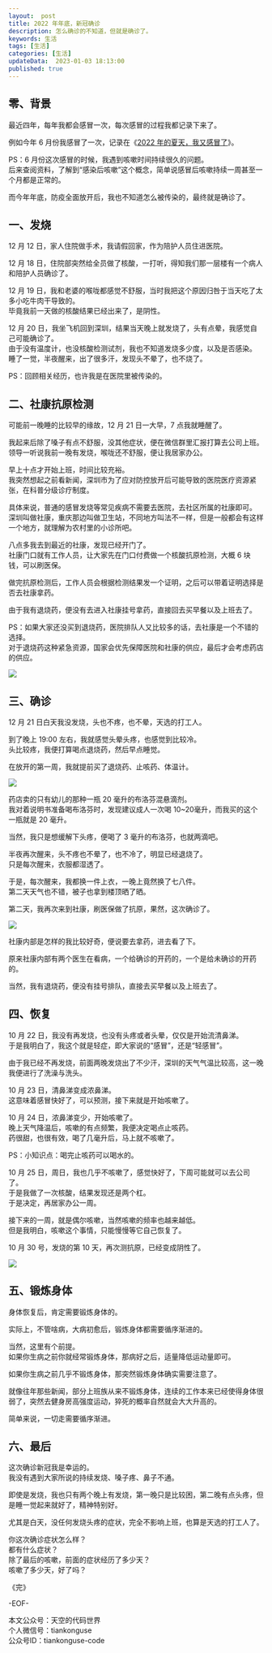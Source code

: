 ```yaml
---   
layout:  post  
title: 2022 年年底，新冠确诊    
description: 怎么确诊的不知道，但就是确诊了。        
keywords: 生活 
tags: [生活]    
categories: [生活]  
updateData:  2023-01-03 18:13:00  
published: true  
---  
```



## 零、背景  


最近四年，每年我都会感冒一次，每次感冒的过程我都记录下来了。  


例如今年 6 月份我感冒了一次，记录在《[2022 年的夏天，我又感冒了](https://mp.weixin.qq.com/s/9kJ3InF-PgoX9wWYcQ9m-Q)》。  


PS：6 月份这次感冒的时候，我遇到咳嗽时间持续很久的问题。  
后来查阅资料，了解到“感染后咳嗽”这个概念，简单说感冒后咳嗽持续一周甚至一个月都是正常的。  


而今年年底，防疫全面放开后，我也不知道怎么被传染的，最终就是确诊了。  


## 一、发烧      


12 月 12 日，家人住院做手术，我请假回家，作为陪护人员住进医院。  


12 月 18 日，住院部突然给全员做了核酸，一打听，得知我们那一层楼有一个病人和陪护人员确诊了。  


12 月 19 日，我和老婆的喉咙都感觉不舒服，当时我把这个原因归咎于当天吃了太多小吃牛肉干导致的。  
毕竟我前一天做的核酸结果已经出来了，是阴性。  


12 月 20 日，我坐飞机回到深圳，结果当天晚上就发烧了，头有点晕，我感觉自己可能确诊了。  
由于没有温度计，也没核酸检测试剂，我也不知道发烧多少度，以及是否感染。  
睡了一觉，半夜醒来，出了很多汗，发现头不晕了，也不烧了。  


PS：回顾相关经历，也许我是在医院里被传染的。  


## 二、社康抗原检测  


可能前一晚睡的比较早的缘故，12 月 21 日一大早，7 点我就睡醒了。  


我起来后除了嗓子有点不舒服，没其他症状，便在微信群里汇报打算去公司上班。  
领导一听说我前一晚有发烧，喉咙还不舒服，便让我居家办公。  


早上十点才开始上班，时间比较充裕。  
我突然想起之前看新闻，深圳市为了应对防控放开后可能导致的医院医疗资源紧张，在科普分级诊疗制度。  


具体来说，普通的感冒发烧等常见疾病不需要去医院，去社区所属的社康即可。  
深圳叫做社康，重庆那边叫做卫生站，不同地方叫法不一样，但是一般都会有这样一个地方，就理解为农村里的小诊所吧。  


八点多我去到最近的社康，发现已经开门了。  
社康门口就有工作人员，让大家先在门口付费做一个核酸抗原检测，大概 6 块钱，可以刷医保。  


做完抗原检测后，工作人员会根据检测结果发一个证明，之后可以带着证明选择是否去社康拿药。  


由于我有退烧药，便没有去进入社康挂号拿药，直接回去买早餐以及上班去了。  


PS：如果大家还没买到退烧药，医院排队人又比较多的话，去社康是一个不错的选择。  
对于退烧药这种紧急资源，国家会优先保障医院和社康的供应，最后才会考虑药店的供应。  


![](https://res2022.tiankonguse.com/images/2023/01/03/001.png) 


## 三、确诊  


12 月 21 日白天我没发烧，头也不疼，也不晕，天选的打工人。  


到了晚上 19:00 左右，我就感觉头晕头疼，也感觉到比较冷。  
头比较疼，我便打算喝点退烧药，然后早点睡觉。  


在放开的第一周，我就提前买了退烧药、止咳药、体温计。  


![](https://res2022.tiankonguse.com/images/2023/01/03/002.png) 



药店卖的只有幼儿的那种一瓶 20 毫升的布洛芬混悬滴剂。  
我对着说明书准备喝布洛芬时，发现建议成人一次喝 10~20毫升，而我买的这个一瓶就是 20 毫升。  


当然，我只是想缓解下头疼，便喝了 3 毫升的布洛芬，也就两滴吧。  


半夜再次醒来，头不疼也不晕了，也不冷了，明显已经退烧了。  
只是每次醒来，衣服都湿透了。  


于是，每次醒来，我都换一件上衣，一晚上竟然换了七八件。  
第二天天气也不错，被子也拿到楼顶晒了晒。  


第二天，我再次来到社康，刷医保做了抗原，果然，这次确诊了。  


![](https://res2022.tiankonguse.com/images/2023/01/03/003.png) 


社康内部是怎样的我比较好奇，便说要去拿药，进去看了下。  


原来社康内部有两个医生在看病，一个给确诊的开药的，一个是给未确诊的开药的。  


当然，我有退烧药，便没有挂号排队，直接去买早餐以及上班去了。  


## 四、恢复  


10 月 22 日，我没有再发烧，也没有头疼或者头晕，仅仅是开始流清鼻涕。  
于是我明白了，我这个就是轻症，即大家说的“感冒”，还是“轻感冒”。  


由于我已经不再发烧，前面两晚发烧出了不少汗，深圳的天气气温比较高，这一晚我便进行了洗澡与洗头。  



10 月 23 日，清鼻涕变成浓鼻涕。  
这意味着感冒快好了，可以预测，接下来就是开始咳嗽了。   


10 月 24 日，浓鼻涕变少，开始咳嗽了。   
晚上天气降温后，咳嗽的有点频繁，我便决定喝点止咳药。  
药很甜，也很有效，喝了几毫升后，马上就不咳嗽了。  


PS：小知识点：喝完止咳药可以喝水的。  



10 月 25 日，周日，我也几乎不咳嗽了，感觉快好了，下周可能就可以去公司了。  
于是我做了一次核酸，结果发现还是两个杠。  
于是决定，再居家办公一周。  


接下来的一周，就是偶尔咳嗽，当然咳嗽的频率也越来越低。  
但是我明白，咳嗽这个事情，只能慢慢等它自己恢复了。    



10 月 30 号，发烧的第 10 天，再次测抗原，已经变成阴性了。  


![](https://res2022.tiankonguse.com/images/2023/01/03/004.png) 



## 五、锻炼身体  


身体恢复后，肯定需要锻炼身体的。  


实际上，不管啥病，大病初愈后，锻炼身体都需要循序渐进的。   


当然，这里有个前提。  
如果你生病之前你就经常锻炼身体，那病好之后，适量降低运动量即可。  


如果你生病之前几乎不锻炼身体，那突然锻炼身体确实需要注意了。  


就像往年那些新闻，部分上班族从来不锻炼身体，连续的工作本来已经使得身体很弱了，突然去健身房高强度运动，猝死的概率自然就会大大升高的。  



简单来说，一切走需要循序渐进。  


## 六、最后  


这次确诊新冠我是幸运的。  
我没有遇到大家所说的持续发烧、嗓子疼、鼻子不通。  


即使是发烧，我也只有两个晚上有发烧，第一晚只是比较困，第二晚有点头疼，但是睡一觉起来就好了，精神特别好。  


尤其是白天，没任何发烧头疼的症状，完全不影响上班，也算是天选的打工人了。  


你这次确诊症状怎么样？  
都有什么症状？  
除了最后的咳嗽，前面的症状经历了多少天？  
咳嗽了多少天，好了吗？  



《完》  


-EOF-  



本文公众号：天空的代码世界  
个人微信号：tiankonguse  
公众号ID：tiankonguse-code  
  

